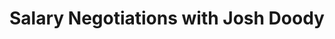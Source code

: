 ---
podcast: Complete Developer Podcast
title: Salary Negotiations with Josh Doody
host: Will Gant
podcast_url: https://completedeveloperpodcast.com/episode-85/
thumbnail: 
publication_date: 04-06-2017
---